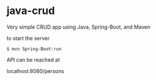 # java-crud

Very simple CRUD app using Java, Spring-Boot, and Maven

to start the server
```
$ mvn Spring-Boot:run
```

API can be reached at

localhost:8080/persons
